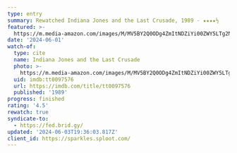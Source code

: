 ```yaml
---
type: entry
summary: Rewatched Indiana Jones and the Last Crusade, 1989 - ★★★★½
featured: >-
  https://m.media-amazon.com/images/M/MV5BY2Q0ODg4ZmItNDZiYi00ZWY5LTg2NzctNmYwZjA5OThmNzE1XkEyXkFqcGdeQXVyMjM4MzQ4OTQ@._V1_SX300.jpg
date: '2024-06-01'
watch-of:
  type: cite
  name: Indiana Jones and the Last Crusade
  photo: >-
    https://m.media-amazon.com/images/M/MV5BY2Q0ODg4ZmItNDZiYi00ZWY5LTg2NzctNmYwZjA5OThmNzE1XkEyXkFqcGdeQXVyMjM4MzQ4OTQ@._V1_SX300.jpg
  uid: imdb:tt0097576
  url: https://imdb.com/title/tt0097576
  published: '1989'
progress: finished
rating: '4.5'
rewatch: true
syndicate-to:
  - https://fed.brid.gy/
updated: '2024-06-03T19:36:03.817Z'
client_id: https://sparkles.sploot.com/
---
```

